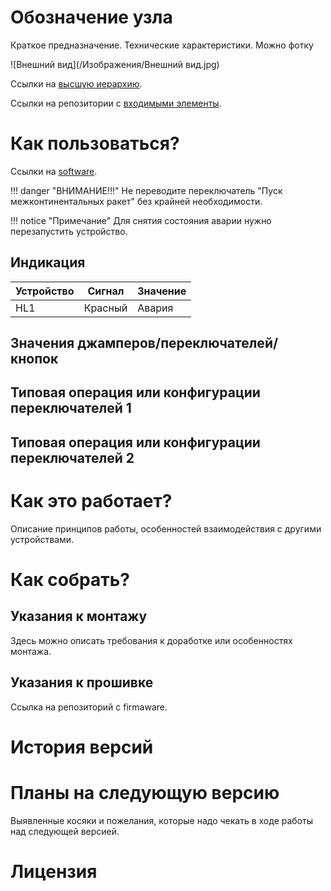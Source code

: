 # Обозначение узла

Краткое предназначение.
Технические характеристики.
Можно фотку

![Внешний вид](/Изображения/Внешний вид.jpg)

Ссылки на [высшую иерархию](https://www.google.com).

Ссылки на репозитории с [входимыми элементы](https://www.google.com).

# Как пользоваться?

Ссылки на [software](https://www.google.com).

!!! danger "ВНИМАНИЕ!!!"
    Не переводите переключатель "Пуск межконтинентальных ракет" без крайней необходимости.

!!! notice "Примечание"
    Для снятия состояния аварии нужно перезапустить устройство.


## Индикация

|Устройство		   |Сигнал		 |Значение         |
|--------------- |-----------|-----------------|
|HL1			       |Красный	   |Авария           |


## Значения джамперов/переключателей/кнопок
## Типовая операция или конфигурации переключателей 1
## Типовая операция или конфигурации переключателей 2

# Как это работает?
Описание принципов работы, особенностей взаимодействия с другими устройствами.

# Как собрать?

## Указания к монтажу
Здесь можно описать требования к доработке или особенностях монтажа.

## Указания к прошивке
Ссылка на репозиторий с firmaware.

# История версий

# Планы на следующую версию

Выявленные косяки и пожелания, которые надо чекать в ходе работы над следующей версией.

# Лицензия
